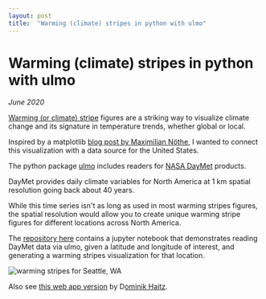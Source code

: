 ```yaml
---
layout: post
title:  "Warming (climate) stripes in python with ulmo"
---
```



# Warming (climate) stripes in python with ulmo
*June 2020*

[Warming (or climate) stripe](https://en.wikipedia.org/wiki/Warming_stripes) figures are a striking way to visualize climate change and its signature in temperature trends, whether global or local.

Inspired by a matplotlib [blog post by Maximilian Nöthe](https://matplotlib.org/matplotblog/posts/warming-stripes/), I wanted to connect this visualization with a data source for the United States. 

The  python package [ulmo](https://github.com/ulmo-dev/ulmo) includes readers for [NASA DayMet](https://daymet.ornl.gov/) products.

DayMet provides daily climate variables for North America at 1 km spatial resolution going back about 40 years. 

While this time series isn't as long as used in most warming stripes figures, the spatial resolution would allow you to create unique warming stripe figures for different locations across North America.

The [repository here](https://github.com/spestana/ulmo-warming-stripes) contains a jupyter notebook that demonstrates reading DayMet data via ulmo, given a latitude and longitude of interest, and generating a warming stripes visualization for that location.

![warming stripes for Seattle, WA](https://raw.githubusercontent.com/spestana/ulmo-warming-stripes/main/warming-stripes-seattle.jpg "warming stripes seattle")

Also see [this web app version](https://share.streamlit.io/dhaitz/ulmo-warming-stripes/main/app.py) by D[ominik Haitz](https://dhaitz.github.io/).